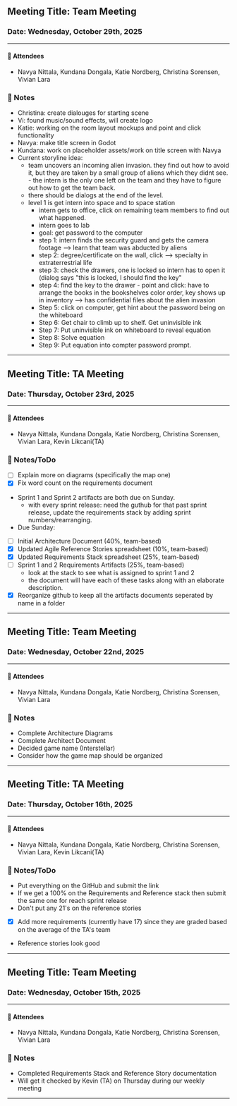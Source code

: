 ## **Meeting Title:** Team Meeting
### **Date:** Wednesday, October 29th, 2025
---
#### 👥 Attendees

- Navya Nittala, Kundana Dongala, Katie Nordberg, Christina Sorensen, Vivian Lara

### 📒 Notes
- Christina: create dialouges for starting scene
- Vi: found music/sound effects, will create logo 
- Katie: working on the room layout mockups and point and click functionality 
- Navya: make title screen in Godot
- Kundana: work on placeholder assets/work on title screen with Navya 
- Current storyline idea:
  - team uncovers an incoming alien invasion. they find out how to avoid it, but they are taken by a small group of aliens which they didnt see.   - the intern is the only one left on the team and they have to figure out how to get the team back.
  - there should be dialogs at the end of the level.
  - level 1 is get intern into space and to space station
    - intern gets to office, click on remaining team members to find out what happened.
    -  intern goes to lab
    -  goal: get password to the computer
      -  step 1: intern finds the security guard and gets the camera footage --> learn that team was abducted by aliens
      -  step 2: degree/certificate on the wall, click --> specialty in extraterrestrial life
      -  step 3: check the drawers, one is locked so intern has to open it (dialog says "this is locked, I should find the key"
      -  step 4: find the key to the drawer
        - point and click: have to arrange the books in the bookshelves color order, key shows up in inventory --> has confidential files about the alien invasion
      -  Step 5: click on computer, get hint about the password being on the whiteboard
      -  Step 6: Get chair to climb up to shelf. Get uninvisible ink
      -  Step 7: Put uninvisible ink on whiteboard to reveal equation
      -  Step 8: Solve equation
      -  Step 9: Put equation into compter password prompt.

---
## **Meeting Title:** TA Meeting
### **Date:** Thursday, October 23rd, 2025
---
#### 👥 Attendees

- Navya Nittala, Kundana Dongala, Katie Nordberg, Christina Sorensen, Vivian Lara, Kevin Likcani(TA)

### 📒 Notes/ToDo
- [ ] Explain more on diagrams (specifically the map one)
- [X] Fix word count on the requirements document
- Sprint 1 and Sprint 2 artifacts are both due on Sunday.
  - with every sprint release: need the guthub for that past sprint release, update the requirements stack by adding sprint numbers/rearranging.
-  Due Sunday:
  - [ ] Initial Architecture Document (40%, team-based)
  - [X] Updated Agile Reference Stories spreadsheet (10%, team-based)
  - [X] Updated Requirements Stack spreadsheet (25%, team-based)
  - [ ] Sprint 1 and 2 Requirements Artifacts (25%, team-based)
    - look at the stack to see what is assigned to sprint 1 and 2
    - the document will have each of these tasks along with an elaborate description.
- [X] Reorganize github to keep all the artifacts documents seperated by name in a folder
  
---
## **Meeting Title:** Team Meeting
### **Date:** Wednesday, October 22nd, 2025
---
#### 👥 Attendees

- Navya Nittala, Kundana Dongala, Katie Nordberg, Christina Sorensen, Vivian Lara

### 📒 Notes
- Complete Architecture Diagrams
- Complete Architect Document
- Decided game name (Interstellar)
- Consider how the game map should be organized 

---
## **Meeting Title:** TA Meeting
### **Date:** Thursday, October 16th, 2025
---
#### 👥 Attendees

- Navya Nittala, Kundana Dongala, Katie Nordberg, Christina Sorensen, Vivian Lara, Kevin Likcani(TA)

### 📒 Notes/ToDo
- Put everything on the GitHub and submit the link
- If we get a 100% on the Requirements and Reference stack then submit the same one for reach sprint release
- Don't put any 21's on the reference stories
- [X] Add more requirements (currently have 17) since they are graded based on the average of the TA's team
- Reference stories look good
  
---

## **Meeting Title:** Team Meeting
### **Date:** Wednesday, October 15th, 2025
---
#### 👥 Attendees

- Navya Nittala, Kundana Dongala, Katie Nordberg, Christina Sorensen, Vivian Lara

### 📒 Notes
- Completed Requirements Stack and Reference Story documentation
- Will get it checked by Kevin (TA) on Thursday during our weekly meeting
  
---
